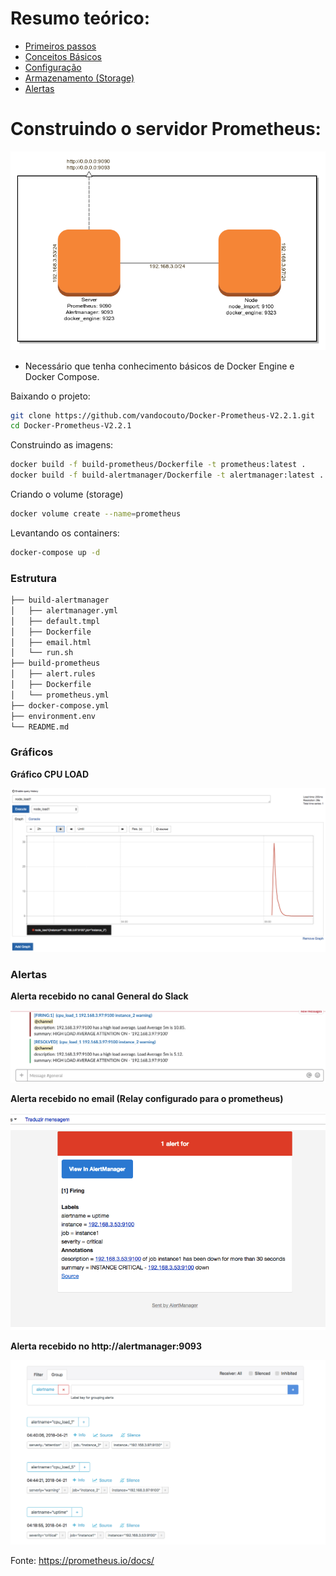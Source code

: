 
# Resumo teórico:

* [Primeiros passos](https://github.com/vandocouto/Docker-Prometheus-V2.2.1/blob/master/pages/Prometheus-Basic.md)
* [Conceitos Básicos](https://github.com/vandocouto/Docker-Prometheus-V2.2.1/blob/master/pages/Prometheus-Conceito.md)
* [Configuração](https://github.com/vandocouto/Docker-Prometheus-V2.2.1/blob/master/pages/Prometheus-Configura%C3%A7%C3%A3o.md)
* [Armazenamento (Storage)](https://github.com/vandocouto/Docker-Prometheus-V2.2.1/blob/master/pages/Prometheus-Armazenamento.md)
* [Alertas](https://github.com/vandocouto/Docker-Prometheus-V2.2.1/blob/master/pages/Prometheus-Alert.md)

# Construindo o servidor Prometheus:

![Alerta - Web](imgs/prometheus.png)


* Necessário que tenha conhecimento básicos de Docker Engine e Docker Compose.

Baixando o projeto:
```bash
git clone https://github.com/vandocouto/Docker-Prometheus-V2.2.1.git
cd Docker-Prometheus-V2.2.1
```
Construindo as imagens:
```bash
docker build -f build-prometheus/Dockerfile -t prometheus:latest .
docker build -f build-alertmanager/Dockerfile -t alertmanager:latest .
```
Criando o volume (storage)
```bash
docker volume create --name=prometheus
```
Levantando os containers:
```bash
docker-compose up -d
```

### Estrutura

```bash
├── build-alertmanager
│   ├── alertmanager.yml
│   ├── default.tmpl
│   ├── Dockerfile
│   ├── email.html
│   └── run.sh
├── build-prometheus
│   ├── alert.rules
│   ├── Dockerfile
│   └── prometheus.yml
├── docker-compose.yml
├── environment.env
└── README.md
```


### Gráficos

**Gráfico CPU LOAD**

![Alerta - Web](imgs/grafico-load1.png)

### Alertas

**Alerta recebido no canal General do Slack**

![Alerta - Slack](imgs/alert-slack.png)

**Alerta recebido no email (Relay configurado para o prometheus)**

![Alerta - Email](imgs/alertmanager-email.png)

**Alerta recebido no http://alertmanager:9093**

![Alerta - Web](imgs/alertmanager-web.png)

Fonte: https://prometheus.io/docs/
